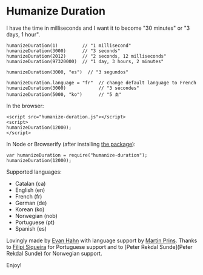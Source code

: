 Humanize Duration
=================

I have the time in milliseconds and I want it to become "30 minutes" or "3 days, 1 hour".

    humanizeDuration(1)         // "1 millisecond"
    humanizeDuration(3000)      // "3 seconds"
    humanizeDuration(2012)      // "2 seconds, 12 milliseconds"
    humanizeDuration(97320000)  // "1 day, 3 hours, 2 minutes"

    humanizeDuration(3000, "es")  // "3 segundos"

    humanizeDuration.language = "fr"  // change default language to French
    humanizeDuration(3000)            // "3 secondes"
    humanizeDuration(5000, "ko")      // "5 초"

In the browser:

    <script src="humanize-duration.js"></script>
    <script>
    humanizeDuration(12000);
    </script>

In Node or Browserify (after installing [the package](https://npmjs.org/package/humanize-duration)):

    var humanizeDuration = require("humanize-duration");
    humanizeDuration(12000);

Supported languages:

* Catalan (ca)
* English (en)
* French (fr)
* German (de)
* Korean (ko)
* Norwegian (nob)
* Portuguese (pt)
* Spanish (es)

Lovingly made by [Evan Hahn](http://evanhahn.com/) with language support by [Martin Prins](https://github.com/magarcia). Thanks to [Filipi Siqueira](https://github.com/filipi777) for Portuguese support and to [Peter Rekdal Sunde](Peter Rekdal Sunde) for Norwegian support.

Enjoy!
